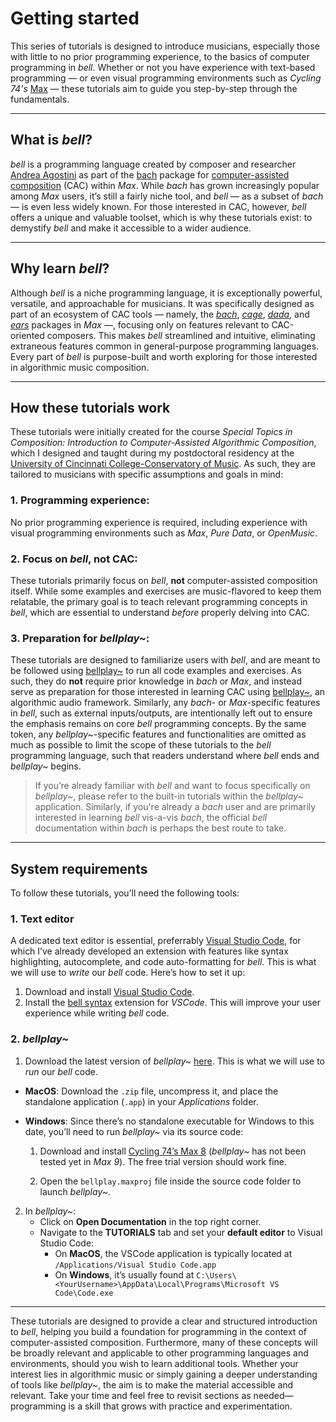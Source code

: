 # Getting started

This series of tutorials is designed to introduce musicians, especially those with little to no prior programming experience, to the basics of computer programming in _bell_. Whether or not you have experience with text-based programming — or even visual programming environments such as _Cycling 74's_ [Max](https://cycling74.com/) — these tutorials aim to guide you step-by-step through the fundamentals.

---

## What is _bell_?

_bell_ is a programming language created by composer and researcher [Andrea Agostini](https://www.andreaagostini.eu/) as part of the [bach](https://www.bachproject.net/) package for [computer-assisted composition](https://en.wikipedia.org/wiki/Computer_music#Computer-aided_algorithmic_composition) (CAC) within _Max_. While _bach_ has grown increasingly popular among _Max_ users, it’s still a fairly niche tool, and _bell_ — as a subset of _bach_ — is even less widely known. For those interested in CAC, however, _bell_ offers a unique and valuable toolset, which is why these tutorials exist: to demystify _bell_ and make it accessible to a wider audience.

---

## Why learn _bell_?

Although _bell_ is a niche programming language, it is exceptionally powerful, versatile, and approachable for musicians. It was specifically designed as part of an ecosystem of CAC tools — namely, the _[bach](https://www.bachproject.net/)_, _[cage](https://www.bachproject.net/cage)_, _[dada](https://www.bachproject.net/dada)_, and _[ears](https://www.bachproject.net/ears)_ packages in _Max_ —, focusing only on features relevant to CAC-oriented composers. This makes _bell_ streamlined and intuitive, eliminating extraneous features common in general-purpose programming languages. Every part of _bell_ is purpose-built and worth exploring for those interested in algorithmic music composition.

---

## How these tutorials work

These tutorials were initially created for the course _Special Topics in Composition: Introduction to Computer-Assisted Algorithmic Composition_, which I designed and taught during my postdoctoral residency at the [University of Cincinnati College-Conservatory of Music](https://ccm.uc.edu/). As such, they are tailored to musicians with specific assumptions and goals in mind:

### 1. Programming experience:

No prior programming experience is required, including experience with visual programming environments such as _Max_, _Pure Data_, or _OpenMusic_.

### 2. Focus on _bell_, not CAC:

These tutorials primarily focus on _bell_, **not** computer-assisted composition itself. While some examples and exercises are music-flavored to keep them relatable, the primary goal is to teach relevant programming concepts in _bell_, which are essential to understand _before_ properly delving into CAC.

### 3. Preparation for _bellplay~_:

These tutorials are designed to familiarize users with _bell_, and are meant to be followed using [bellplay~](https://github.com/felipetovarhenao/bellplay) to run all code examples and exercises. As such, they do **not** require prior knowledge in _bach_ or _Max_, and instead serve as preparation for those interested in learning CAC using [bellplay~](https://github.com/felipetovarhenao/bellplay), an algorithmic audio framework. Similarly, any _bach_- or _Max_-specific features in _bell_, such as external inputs/outputs, are intentionally left out to ensure the emphasis remains on core _bell_ programming concepts. By the same token, any _bellplay~_-specific features and functionalities are omitted as much as possible to limit the scope of these tutorials to the _bell_ programming language, such that readers understand where _bell_ ends and _bellplay~_ begins.

> If you’re already familiar with _bell_ and want to focus specifically on _bellplay~_, please refer to the built-in tutorials within the _bellplay~_ application. Similarly, if you're already a _bach_ user and are primarily interested in learning _bell_ vis-a-vis _bach_, the official _bell_ documentation within _bach_ is perhaps the best route to take.

---

## System requirements

To follow these tutorials, you’ll need the following tools:

### 1. Text editor

A dedicated text editor is essential, preferrably [Visual Studio Code](https://code.visualstudio.com/), for which I’ve already developed an extension with features like syntax highlighting, autocomplete, and code auto-formatting for _bell_. This is what we will use to _write_ our _bell_ code. Here’s how to set it up:

1. Download and install [Visual Studio Code](https://code.visualstudio.com/).
2. Install the [bell syntax](https://marketplace.visualstudio.com/items?itemName=tovarhenao.bell-syntax) extension for _VSCode_. This will improve your user experience while writing _bell_ code.

### 2. _bellplay~_

1. Download the latest version of _bellplay~_ [here](https://github.com/felipetovarhenao/bellplay/releases/latest). This is what we will use to _run_ our _bell_ code.

- **MacOS**: Download the `.zip` file, uncompress it, and place the standalone application (`.app`) in your _Applications_ folder.
- **Windows**: Since there’s no standalone executable for Windows to this date, you’ll need to run _bellplay~_ via its source code:

  1.  Download and install [Cycling 74’s Max 8](https://cycling74.com/downloads/older) (_bellplay~_ has not been tested yet in _Max 9_). The free trial version should work fine.

  2.  Open the `bellplay.maxproj` file inside the source code folder to launch _bellplay~_.

2. In _bellplay~_:
   - Click on **Open Documentation** in the top right corner.
   - Navigate to the **TUTORIALS** tab and set your **default editor** to Visual Studio Code:
     - On **MacOS**, the VSCode application is typically located at `/Applications/Visual Studio Code.app`
     - On **Windows**, it’s usually found at `C:\Users\<YourUsername>\AppData\Local\Programs\Microsoft VS Code\Code.exe`

---

These tutorials are designed to provide a clear and structured introduction to _bell_, helping you build a foundation for programming in the context of computer-assisted composition. Furthermore, many of these concepts will be broadly relevant and applicable to other programming languages and environments, should you wish to learn additional tools. Whether your interest lies in algorithmic music or simply gaining a deeper understanding of tools like _bellplay~_, the aim is to make the material accessible and relevant. Take your time and feel free to revisit sections as needed—programming is a skill that grows with practice and experimentation.
